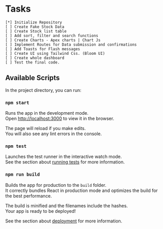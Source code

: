 # Tasks
    [*] Initialize Repository
    [ ] Create Fake Stock Data
    [ ] Create Stock list table
    [ ] Add sort, filter and search functions
    [ ] Create Charts - Apex charts | Chart Js
    [ ] Implement Routes for Data submission and confirmations
    [ ] Add Toasts for Flash messages
    [ ] Create UI using Tailwind Css. (Bloom UI)
    [ ] Create whole dashboard
    [ ] Test the final code.


## Available Scripts

In the project directory, you can run:

### `npm start`

Runs the app in the development mode.\
Open [http://localhost:3000](http://localhost:3000) to view it in the browser.

The page will reload if you make edits.\
You will also see any lint errors in the console.

### `npm test`

Launches the test runner in the interactive watch mode.\
See the section about [running tests](https://facebook.github.io/create-react-app/docs/running-tests) for more information.

### `npm run build`

Builds the app for production to the `build` folder.\
It correctly bundles React in production mode and optimizes the build for the best performance.

The build is minified and the filenames include the hashes.\
Your app is ready to be deployed!

See the section about [deployment](https://facebook.github.io/create-react-app/docs/deployment) for more information.

